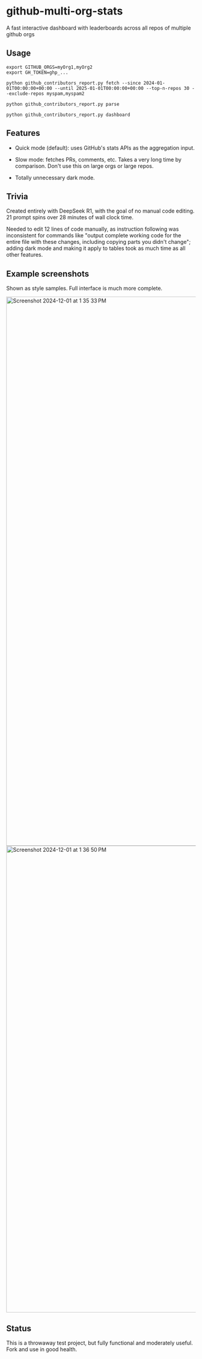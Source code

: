 # github-multi-org-stats
A fast interactive dashboard with leaderboards across all repos of multiple github orgs

## Usage

    export GITHUB_ORGS=myOrg1,myOrg2
    export GH_TOKEN=ghp_...

    python github_contributors_report.py fetch --since 2024-01-01T00:00:00+00:00 --until 2025-01-01T00:00:00+00:00 --top-n-repos 30 --exclude-repos myspam,myspam2

    python github_contributors_report.py parse

    python github_contributors_report.py dashboard

## Features

  - Quick mode (default): uses GitHub's stats APIs as the aggregation input.

  - Slow mode: fetches PRs, comments, etc. Takes a very long time by comparison. Don't use this on large orgs or large repos.

  - Totally unnecessary dark mode.

## Trivia

Created entirely with DeepSeek R1, with the goal of no manual code editing. 21 prompt spins over 28 minutes of wall clock time.

Needed to edit 12 lines of code manually, as instruction following was inconsistent for commands like "output complete working code for the entire file with these changes, including copying parts you didn't change"; adding dark mode and making it apply to tables took as much time as all other features.

## Example screenshots

Shown as style samples. Full interface is much more complete.

<img width="1455" alt="Screenshot 2024-12-01 at 1 35 33 PM" src="https://github.com/user-attachments/assets/d0650f4e-d8aa-4891-978a-0c1e188c7d90">
<img width="1237" alt="Screenshot 2024-12-01 at 1 36 50 PM" src="https://github.com/user-attachments/assets/a1f5e8fb-6659-4237-b971-b277a4d8ec5a">

## Status

This is a throwaway test project, but fully functional and moderately useful. Fork and use in good health.
